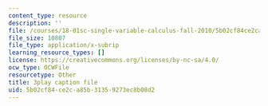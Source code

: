 ```yaml
---
content_type: resource
description: ''
file: /courses/18-01sc-single-variable-calculus-fall-2010/5b02cf84ce2ca85b31359273ec8b08d2_-CsEPYeSBsg.srt
file_size: 10807
file_type: application/x-subrip
learning_resource_types: []
license: https://creativecommons.org/licenses/by-nc-sa/4.0/
ocw_type: OCWFile
resourcetype: Other
title: 3play caption file
uid: 5b02cf84-ce2c-a85b-3135-9273ec8b08d2
---
```


